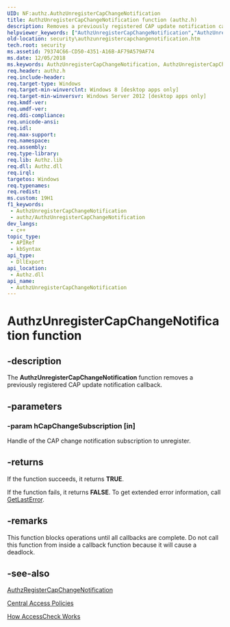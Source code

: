 ```yaml
---
UID: NF:authz.AuthzUnregisterCapChangeNotification
title: AuthzUnregisterCapChangeNotification function (authz.h)
description: Removes a previously registered CAP update notification callback.
helpviewer_keywords: ["AuthzUnregisterCapChangeNotification","AuthzUnregisterCapChangeNotification function [Security]","authz/AuthzUnregisterCapChangeNotification","security.authzunregistercapchangenotification"]
old-location: security\authzunregistercapchangenotification.htm
tech.root: security
ms.assetid: 79374C66-CD50-4351-A16B-AF79A579AF74
ms.date: 12/05/2018
ms.keywords: AuthzUnregisterCapChangeNotification, AuthzUnregisterCapChangeNotification function [Security], authz/AuthzUnregisterCapChangeNotification, security.authzunregistercapchangenotification
req.header: authz.h
req.include-header: 
req.target-type: Windows
req.target-min-winverclnt: Windows 8 [desktop apps only]
req.target-min-winversvr: Windows Server 2012 [desktop apps only]
req.kmdf-ver: 
req.umdf-ver: 
req.ddi-compliance: 
req.unicode-ansi: 
req.idl: 
req.max-support: 
req.namespace: 
req.assembly: 
req.type-library: 
req.lib: Authz.lib
req.dll: Authz.dll
req.irql: 
targetos: Windows
req.typenames: 
req.redist: 
ms.custom: 19H1
f1_keywords:
 - AuthzUnregisterCapChangeNotification
 - authz/AuthzUnregisterCapChangeNotification
dev_langs:
 - c++
topic_type:
 - APIRef
 - kbSyntax
api_type:
 - DllExport
api_location:
 - Authz.dll
api_name:
 - AuthzUnregisterCapChangeNotification
---
```


# AuthzUnregisterCapChangeNotification function


## -description

The <b>AuthzUnregisterCapChangeNotification</b> function removes a previously registered CAP update notification callback.

## -parameters

### -param hCapChangeSubscription [in]

Handle of the CAP change notification subscription to unregister.

## -returns

If the function succeeds, it returns <b>TRUE</b>.

If the function fails, it returns <b>FALSE</b>. To get extended error information, call 
<a href="https://docs.microsoft.com/windows/desktop/api/errhandlingapi/nf-errhandlingapi-getlasterror">GetLastError</a>.

## -remarks

This function blocks operations until all callbacks are complete. Do not call this function from inside a callback function because it will cause a deadlock.

## -see-also

<a href="https://docs.microsoft.com/windows/desktop/api/authz/nf-authz-authzregistercapchangenotification">AuthzRegisterCapChangeNotification</a>



<a href="https://docs.microsoft.com/windows/desktop/SecAuthZ/central-authorization-policies">Central Access Policies</a>



<a href="https://docs.microsoft.com/windows/desktop/SecAuthZ/how-dacls-control-access-to-an-object">How AccessCheck Works</a>

